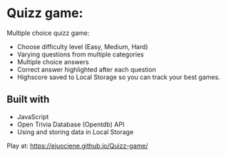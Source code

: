 # Quizz game:
Multiple choice quizz game:
- Choose difficulty level (Easy, Medium, Hard)
- Varying questions from multiple categories
- Multiple choice answers
- Correct answer highlighted after each question
- Highscore saved to Local Storage so you can track your best games.

## Built with
- JavaScript
- Open Trivia Database (Opentdb) API
- Using and storing data in Local Storage

Play at: https://ejuociene.github.io/Quizz-game/
